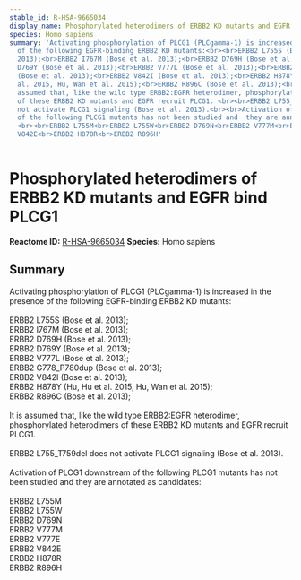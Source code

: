 ```yaml
---
stable_id: R-HSA-9665034
display_name: Phosphorylated heterodimers of ERBB2 KD mutants and EGFR bind PLCG1
species: Homo sapiens
summary: 'Activating phosphorylation of PLCG1 (PLCgamma-1) is increased in the presence
  of the following EGFR-binding ERBB2 KD mutants:<br><br>ERBB2 L755S (Bose et al.
  2013);<br>ERBB2 I767M (Bose et al. 2013);<br>ERBB2 D769H (Bose et al. 2013);<br>ERBB2
  D769Y (Bose et al. 2013);<br>ERBB2 V777L (Bose et al. 2013);<br>ERBB2 G778_P780dup
  (Bose et al. 2013);<br>ERBB2 V842I (Bose et al. 2013);<br>ERBB2 H878Y (Hu, Hu et
  al. 2015, Hu, Wan et al. 2015);<br>ERBB2 R896C (Bose et al. 2013);<br><br>It is
  assumed that, like the wild type ERBB2:EGFR heterodimer, phosphorylated heterodimers
  of these ERBB2 KD mutants and EGFR recruit PLCG1. <br><br>ERBB2 L755_T759del does
  not activate PLCG1 signaling (Bose et al. 2013).<br><br>Activation of PLCG1 downstream
  of the following PLCG1 mutants has not been studied and  they are annotated as candidates:
  <br><br>ERBB2 L755M<br>ERBB2 L755W<br>ERBB2 D769N<br>ERBB2 V777M<br>ERBB2 V777E<br>ERBB2
  V842E<br>ERBB2 H878R<br>ERBB2 R896H'
---
```


# Phosphorylated heterodimers of ERBB2 KD mutants and EGFR bind PLCG1
**Reactome ID:** [R-HSA-9665034](https://reactome.org/content/detail/R-HSA-9665034)
**Species:** Homo sapiens

## Summary

Activating phosphorylation of PLCG1 (PLCgamma-1) is increased in the presence of the following EGFR-binding ERBB2 KD mutants:<br><br>ERBB2 L755S (Bose et al. 2013);<br>ERBB2 I767M (Bose et al. 2013);<br>ERBB2 D769H (Bose et al. 2013);<br>ERBB2 D769Y (Bose et al. 2013);<br>ERBB2 V777L (Bose et al. 2013);<br>ERBB2 G778_P780dup (Bose et al. 2013);<br>ERBB2 V842I (Bose et al. 2013);<br>ERBB2 H878Y (Hu, Hu et al. 2015, Hu, Wan et al. 2015);<br>ERBB2 R896C (Bose et al. 2013);<br><br>It is assumed that, like the wild type ERBB2:EGFR heterodimer, phosphorylated heterodimers of these ERBB2 KD mutants and EGFR recruit PLCG1. <br><br>ERBB2 L755_T759del does not activate PLCG1 signaling (Bose et al. 2013).<br><br>Activation of PLCG1 downstream of the following PLCG1 mutants has not been studied and  they are annotated as candidates: <br><br>ERBB2 L755M<br>ERBB2 L755W<br>ERBB2 D769N<br>ERBB2 V777M<br>ERBB2 V777E<br>ERBB2 V842E<br>ERBB2 H878R<br>ERBB2 R896H
